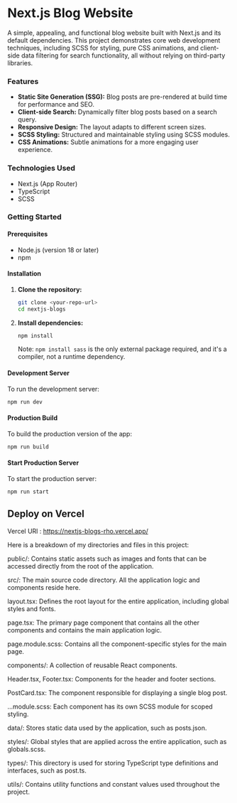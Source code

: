 # Next.js Blog Website

A simple, appealing, and functional blog website built with Next.js and its default dependencies. This project demonstrates core web development techniques, including SCSS for styling, pure CSS animations, and client-side data filtering for search functionality, all without relying on third-party libraries.

### Features
-   **Static Site Generation (SSG):** Blog posts are pre-rendered at build time for performance and SEO.
-   **Client-side Search:** Dynamically filter blog posts based on a search query.
-   **Responsive Design:** The layout adapts to different screen sizes.
-   **SCSS Styling:** Structured and maintainable styling using SCSS modules.
-   **CSS Animations:** Subtle animations for a more engaging user experience.

### Technologies Used
-   Next.js (App Router)
-   TypeScript
-   SCSS

### Getting Started

#### Prerequisites
-   Node.js (version 18 or later)
-   npm

#### Installation
1.  **Clone the repository:**
    ```bash
    git clone <your-repo-url>
    cd nextjs-blogs
    ```

2.  **Install dependencies:**
    ```bash
    npm install
    ```
    Note: `npm install sass` is the only external package required, and it's a compiler, not a runtime dependency.

#### Development Server
To run the development server:
```bash
npm run dev
```

#### Production Build
To build the production version of the app:
```bash
npm run build
```

#### Start Production Server
To start the production server:
```bash
npm run start
```

## Deploy on Vercel

Vercel URl : https://nextjs-blogs-rho.vercel.app/

<!-- additional info for folder structure -->

Here is a breakdown of my directories and files in this project:

public/: Contains static assets such as images and fonts that can be accessed directly from the root of the application.

src/: The main source code directory. All the application logic and components reside here.

layout.tsx: Defines the root layout for the entire application, including global styles and fonts.

page.tsx: The primary page component that contains all the other components and contains the main application logic.

page.module.scss: Contains all the component-specific styles for the main page.

components/: A collection of reusable React components.

Header.tsx, Footer.tsx: Components for the header and footer sections.

PostCard.tsx: The component responsible for displaying a single blog post.

...module.scss: Each component has its own SCSS module for scoped styling.

data/: Stores static data used by the application, such as posts.json.

styles/: Global styles that are applied across the entire application, such as globals.scss.

types/: This directory is used for storing TypeScript type definitions and interfaces, such as post.ts.

utils/: Contains utility functions and constant values used throughout the project.

